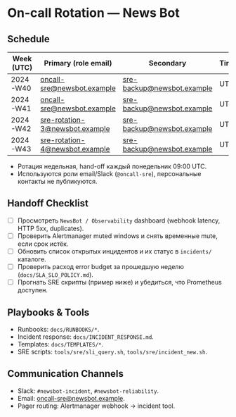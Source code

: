 # On-call Rotation — News Bot

## Schedule
| Week (UTC) | Primary (role email) | Secondary | Timezone |
| --- | --- | --- | --- |
| 2024-W40 | oncall-sre@newsbot.example | sre-backup@newsbot.example | UTC+1 |
| 2024-W41 | oncall-sre@newsbot.example | sre-backup@newsbot.example | UTC+1 |
| 2024-W42 | sre-rotation-3@newsbot.example | sre-backup@newsbot.example | UTC+3 |
| 2024-W43 | sre-rotation-4@newsbot.example | sre-backup@newsbot.example | UTC+3 |

- Ротация недельная, hand-off каждый понедельник 09:00 UTC.
- Используются роли email/Slack (`@oncall-sre`), персональные контакты не публикуются.

## Handoff Checklist
- [ ] Просмотреть `NewsBot / Observability` dashboard (webhook latency, HTTP 5xx, duplicates).
- [ ] Проверить Alertmanager muted windows и снять временные mute, если срок истёк.
- [ ] Обновить список открытых инцидентов и их статус в `incidents/` каталоге.
- [ ] Проверить расход error budget за прошедшую неделю (`docs/SLA_SLO_POLICY.md`).
- [ ] Прогнать SRE скрипты (пример ниже) и убедиться, что Prometheus доступен.

## Playbooks & Tools
- Runbooks: `docs/RUNBOOKS/*`.
- Incident response: `docs/INCIDENT_RESPONSE.md`.
- Templates: `docs/TEMPLATES/*`.
- SRE scripts: `tools/sre/sli_query.sh`, `tools/sre/incident_new.sh`.

## Communication Channels
- Slack: `#newsbot-incident`, `#newsbot-reliability`.
- Email: oncall-sre@newsbot.example.
- Pager routing: Alertmanager webhook → incident tool.
